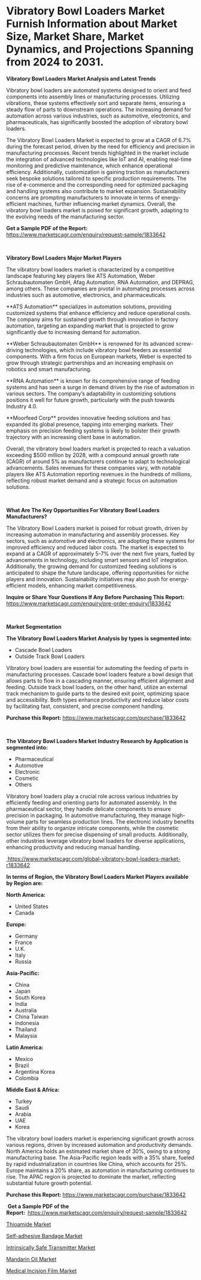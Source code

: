 <p><h1>Vibratory Bowl Loaders Market Furnish Information about Market Size, Market Share, Market Dynamics, and Projections Spanning from 2024 to 2031.</h1></p><p><strong>Vibratory Bowl Loaders Market Analysis and Latest Trends</strong></p>
<p><p>Vibratory bowl loaders are automated systems designed to orient and feed components into assembly lines or manufacturing processes. Utilizing vibrations, these systems effectively sort and separate items, ensuring a steady flow of parts to downstream operations. The increasing demand for automation across various industries, such as automotive, electronics, and pharmaceuticals, has significantly boosted the adoption of vibratory bowl loaders.</p><p>The Vibratory Bowl Loaders Market is expected to grow at a CAGR of 6.7% during the forecast period, driven by the need for efficiency and precision in manufacturing processes. Recent trends highlighted in the market include the integration of advanced technologies like IoT and AI, enabling real-time monitoring and predictive maintenance, which enhance operational efficiency. Additionally, customization is gaining traction as manufacturers seek bespoke solutions tailored to specific production requirements. The rise of e-commerce and the corresponding need for optimized packaging and handling systems also contribute to market expansion. Sustainability concerns are prompting manufacturers to innovate in terms of energy-efficient machines, further influencing market dynamics. Overall, the vibratory bowl loaders market is poised for significant growth, adapting to the evolving needs of the manufacturing sector.</p></p>
<p><strong>Get a Sample PDF of the Report:&nbsp;</strong> <a href="https://www.marketscagr.com/enquiry/request-sample/1833642?utm_campaign=1268&utm_medium=2&utm_source=Github&utm_content=ia&utm_term=17102024&utm_id=vibratory-bowl-loaders">https://www.marketscagr.com/enquiry/request-sample/1833642</a></p>
<p>&nbsp;</p>
<p><strong>Vibratory Bowl Loaders Major Market Players</strong></p>
<p><p>The vibratory bowl loaders market is characterized by a competitive landscape featuring key players like ATS Automation, Weber Schraubautomaten GmbH, Afag Automation, RNA Automation, and DEPRAG, among others. These companies are pivotal in automating processes across industries such as automotive, electronics, and pharmaceuticals.</p><p>**ATS Automation** specializes in automation solutions, providing customized systems that enhance efficiency and reduce operational costs. The company aims for sustained growth through innovation in factory automation, targeting an expanding market that is projected to grow significantly due to increasing demand for automation.</p><p>**Weber Schraubautomaten GmbH** is renowned for its advanced screw-driving technologies, which include vibratory bowl feeders as essential components. With a firm focus on European markets, Weber is expected to grow through strategic partnerships and an increasing emphasis on robotics and smart manufacturing.</p><p>**RNA Automation** is known for its comprehensive range of feeding systems and has seen a surge in demand driven by the rise of automation in various sectors. The company’s adaptability in customizing solutions positions it well for future growth, particularly with the push towards Industry 4.0.</p><p>**Moorfeed Corp** provides innovative feeding solutions and has expanded its global presence, tapping into emerging markets. Their emphasis on precision feeding systems is likely to bolster their growth trajectory with an increasing client base in automation.</p><p>Overall, the vibratory bowl loaders market is projected to reach a valuation exceeding $500 million by 2028, with a compound annual growth rate (CAGR) of around 5% as manufacturers continue to adapt to technological advancements. Sales revenues for these companies vary, with notable players like ATS Automation reporting revenues in the hundreds of millions, reflecting robust market demand and a strategic focus on automation solutions.</p></p>
<p>&nbsp;</p>
<p><strong>What Are The Key Opportunities For Vibratory Bowl Loaders Manufacturers?</strong></p>
<p><p>The Vibratory Bowl Loaders market is poised for robust growth, driven by increasing automation in manufacturing and assembly processes. Key sectors, such as automotive and electronics, are adopting these systems for improved efficiency and reduced labor costs. The market is expected to expand at a CAGR of approximately 5-7% over the next five years, fueled by advancements in technology, including smart sensors and IoT integration. Additionally, the growing demand for customized feeding solutions is anticipated to shape the future landscape, offering opportunities for niche players and innovation. Sustainability initiatives may also push for energy-efficient models, enhancing market competitiveness.</p></p>
<p><strong>Inquire or Share Your Questions If Any Before Purchasing This Report:</strong> <a href="https://www.marketscagr.com/enquiry/pre-order-enquiry/1833642?utm_campaign=1268&utm_medium=2&utm_source=Github&utm_content=ia&utm_term=17102024&utm_id=vibratory-bowl-loaders">https://www.marketscagr.com/enquiry/pre-order-enquiry/1833642</a></p>
<p>&nbsp;</p>
<p><strong>Market Segmentation</strong></p>
<p><strong>The Vibratory Bowl Loaders Market Analysis by types is segmented into:</strong></p>
<p><ul><li>Cascade Bowl Loaders</li><li>Outside Track Bowl Loaders</li></ul></p>
<p><p>Vibratory bowl loaders are essential for automating the feeding of parts in manufacturing processes. Cascade bowl loaders feature a bowl design that allows parts to flow in a cascading manner, ensuring efficient alignment and feeding. Outside track bowl loaders, on the other hand, utilize an external track mechanism to guide parts to the desired exit point, optimizing space and accessibility. Both types enhance productivity and reduce labor costs by facilitating fast, consistent, and precise component handling.</p></p>
<p><strong>Purchase this Report:&nbsp;</strong><a href="https://www.marketscagr.com/purchase/1833642?utm_campaign=1268&utm_medium=2&utm_source=Github&utm_content=ia&utm_term=17102024&utm_id=vibratory-bowl-loaders">https://www.marketscagr.com/purchase/1833642</a></p>
<p>&nbsp;</p>
<p><strong>The Vibratory Bowl Loaders Market Industry Research by Application is segmented into:</strong></p>
<p><ul><li>Pharmaceutical</li><li>Automotive</li><li>Electronic</li><li>Cosmetic</li><li>Others</li></ul></p>
<p><p>Vibratory bowl loaders play a crucial role across various industries by efficiently feeding and orienting parts for automated assembly. In the pharmaceutical sector, they handle delicate components to ensure precision in packaging. In automotive manufacturing, they manage high-volume parts for seamless production lines. The electronic industry benefits from their ability to organize intricate components, while the cosmetic sector utilizes them for precise dispensing of small products. Additionally, other industries leverage vibratory bowl loaders for diverse applications, enhancing productivity and reducing manual handling.</p></p>
<p><a href="https://www.marketscagr.com/global-vibratory-bowl-loaders-market-r1833642?utm_campaign=1268&utm_medium=2&utm_source=Github&utm_content=ia&utm_term=17102024&utm_id=vibratory-bowl-loaders">&nbsp;https://www.marketscagr.com/global-vibratory-bowl-loaders-market-r1833642</a></p>
<p><strong>In terms of Region, the Vibratory Bowl Loaders Market Players available by Region are:</strong></p>
<p>
    <p> <strong> North America: </strong>
        <ul>
            <li>United States</li>
            <li>Canada</li>
        </ul>
        </p> 
    <p> <strong> Europe: </strong>
        <ul>
            <li>Germany</li>
            <li>France</li>
            <li>U.K.</li>
            <li>Italy</li>
            <li>Russia</li>
        </ul>
        </p> 
    <p> <strong> Asia-Pacific: </strong>
        <ul>
            <li>China</li>
            <li>Japan</li>
            <li>South Korea</li>
            <li>India</li>
            <li>Australia</li>
            <li>China Taiwan</li>
            <li>Indonesia</li>
            <li>Thailand</li>
            <li>Malaysia</li>
        </ul>
        </p> 
    <p> <strong> Latin America: </strong>
        <ul>
            <li>Mexico</li>
            <li>Brazil</li>
            <li>Argentina Korea</li>
            <li>Colombia</li>
        </ul>
        </p> 
    <p> <strong> Middle East & Africa: </strong>
        <ul>
            <li>Turkey</li>
            <li>Saudi</li>
            <li>Arabia</li>
            <li>UAE</li>
            <li>Korea</li>
        </ul>
    </p>
    </p>
<p><p>The vibratory bowl loaders market is experiencing significant growth across various regions, driven by increased automation and productivity demands. North America holds an estimated market share of 30%, owing to a strong manufacturing base. The Asia-Pacific region leads with a 35% share, fueled by rapid industrialization in countries like China, which accounts for 25%. Europe maintains a 20% share, as automation in manufacturing continues to rise. The APAC region is projected to dominate the market, reflecting substantial future growth potential.</p></p>
<p><strong>Purchase this Report: </strong><a href="https://www.marketscagr.com/purchase/1833642?utm_campaign=1268&utm_medium=2&utm_source=Github&utm_content=ia&utm_term=17102024&utm_id=vibratory-bowl-loaders">https://www.marketscagr.com/purchase/1833642</a></p>
<p>&nbsp;<strong>Get a Sample PDF of the Report:&nbsp;&nbsp;</strong><a href="https://www.marketscagr.com/enquiry/request-sample/1833642?utm_campaign=1268&utm_medium=2&utm_source=Github&utm_content=ia&utm_term=17102024&utm_id=vibratory-bowl-loaders">https://www.marketscagr.com/enquiry/request-sample/1833642</a></p>
<p><strong></strong></p>
<p><p><a href="https://www.linkedin.com/pulse/thioamide-market-drivers-challenges-forecast-2024-2031-score-market-cfipc?utm_campaign=1268&utm_medium=2&utm_source=Github&utm_content=ia&utm_term=17102024&utm_id=vibratory-bowl-loaders">Thioamide Market</a></p><p><a href="https://github.com/annabelpric84w/Market-Research-Report-List-1/blob/main/self-adhesive-bandage-market.md?utm_campaign=1268&utm_medium=2&utm_source=Github&utm_content=ia&utm_term=17102024&utm_id=vibratory-bowl-loaders">Self-adhesive Bandage Market</a></p><p><a href="https://issuu.com/reportprime-2/docs/intrinsically-safe-transmitter-mark_8a3c4479478fc9?utm_campaign=1268&utm_medium=2&utm_source=Github&utm_content=ia&utm_term=17102024&utm_id=vibratory-bowl-loaders">Intrinsically Safe Transmitter Market</a></p><p><a href="https://www.linkedin.com/pulse/top-trends-transforming-mandarin-oil-market-2024-2031-putjc?utm_campaign=1268&utm_medium=2&utm_source=Github&utm_content=ia&utm_term=17102024&utm_id=vibratory-bowl-loaders">Mandarin Oil Market</a></p><p><a href="https://github.com/gec52wolter/Market-Research-Report-List-1/blob/main/medical-incision-film-market.md?utm_campaign=1268&utm_medium=2&utm_source=Github&utm_content=ia&utm_term=17102024&utm_id=vibratory-bowl-loaders">Medical Incision Film Market</a></p></p>
